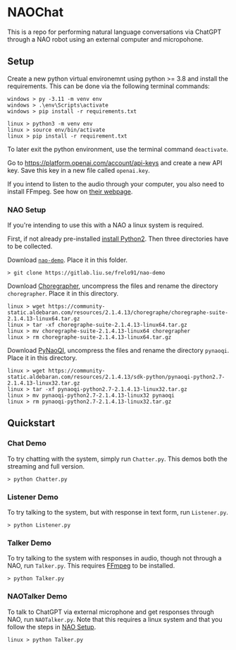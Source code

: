 # NAOChat

This is a repo for performing natural language conversations via ChatGPT through a NAO robot using an external computer and micropohone.

## Setup

Create a new python virtual environemnt using python >= 3.8 and install the requirements. This can be done via the following terminal commands:
```
windows > py -3.11 -m venv env
windows > .\env\Scripts\activate
windows > pip install -r requirements.txt

linux > python3 -m venv env
linux > source env/bin/activate
linux > pip install -r requirement.txt
```

To later exit the python environment, use the terminal command `deactivate`. 

Go to https://platform.openai.com/account/api-keys and create a new API key. Save this key in a new file called `openai.key`.

If you intend to listen to the audio through your computer, you also need to install FFmpeg. See how on [their webpage](https://ffmpeg.org).

### NAO Setup

If you're intending to use this with a NAO a linux system is required. 

First, if not already pre-installed [install Python2](https://docs.python-guide.org/starting/install/linux/). Then three directories have to be collected.

Download [`nao-demo`](https://gitlab.liu.se/frelo91/nao-demo). Place it in this folder.
```
> git clone https://gitlab.liu.se/frelo91/nao-demo
```

Download [Choregrapher](https://community-static.aldebaran.com/resources/2.1.4.13/choregraphe/choregraphe-suite-2.1.4.13-linux64.tar.gz), uncompress the files and rename the directory `choregrapher`. Place it in this directory.
```
linux > wget https://community-static.aldebaran.com/resources/2.1.4.13/choregraphe/choregraphe-suite-2.1.4.13-linux64.tar.gz
linux > tar -xf choregraphe-suite-2.1.4.13-linux64.tar.gz
linux > mv choregraphe-suite-2.1.4.13-linux64 choregrapher
linux > rm choregraphe-suite-2.1.4.13-linux64.tar.gz
```
Download [PyNaoQI](https://community-static.aldebaran.com/resources/2.1.4.13/sdk-python/pynaoqi-python2.7-2.1.4.13-linux32.tar.gz), uncompress the files and rename the directory `pynaoqi`. Place it in this directory.
```
linux > wget https://community-static.aldebaran.com/resources/2.1.4.13/sdk-python/pynaoqi-python2.7-2.1.4.13-linux32.tar.gz
linux > tar -xf pynaoqi-python2.7-2.1.4.13-linux32.tar.gz
linux > mv pynaoqi-python2.7-2.1.4.13-linux32 pynaoqi
linux > rm pynaoqi-python2.7-2.1.4.13-linux32.tar.gz
```
## Quickstart

### Chat Demo
To try chatting with the system, simply run `Chatter.py`. This demos both the streaming and full version.
```
> python Chatter.py
```

### Listener Demo
To try talking to the system, but with response in text form, run `Listener.py`.
```
> python Listener.py
```

### Talker Demo
To try talking to the system with responses in audio, though not through a NAO, run `Talker.py`. This requires [FFmpeg](https://ffmpeg.org) to be installed.

```
> python Talker.py
```

### NAOTalker Demo
To talk to ChatGPT via external microphone and get responses through NAO, run `NAOTalker.py`. Note that this requires a linux system and that you follow the steps in [NAO Setup](#nao-setup).
```
linux > python Talker.py
```